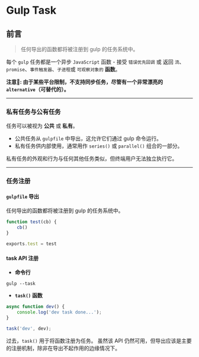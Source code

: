 # Gulp Task

## 前言

> 任何导出的函数都将被注册到 gulp 的任务系统中。

每个 `gulp` 任务都是一个异步 `JavaScript` 函数 - 接受 `错误优先回调` 或
返回 `流`、`promise`、`事件触发器`、`子进程`或 `可观察对象的` **函数**。

**注意📢:
由于某些平台限制，不支持同步任务，尽管有一个非常漂亮的 `alternative`（可替代的）。**

---

### 私有任务与公有任务

任务可以被视为 **公共** 或 **私有**。

- 公共任务从 `gulpfile` 中导出，这允许它们通过 gulp 命令运行。
- 私有任务供内部使用，通常用作 `series()` 或 `parallel()` 组合的一部分。

私有任务的外观和行为与任何其他任务类似，但终端用户无法独立执行它。

---

### 任务注册

#### `gulpfile` 导出

任何导出的函数都将被注册到 gulp 的任务系统中。

```javascript
function test(cb) {
    cb()
}

exports.test = test
```

#### task API 注册
    
- **命令行**

```shell
gulp --task
```

- **`task()` 函数**

```javascript
async function dev() {
    console.log('dev task done...');
}

task('dev', dev);
```

过去，`task()` 用于将函数注册为任务。
虽然该 API 仍然可用，但导出应该是主要的注册机制，除非在导出不起作用的边缘情况下。
